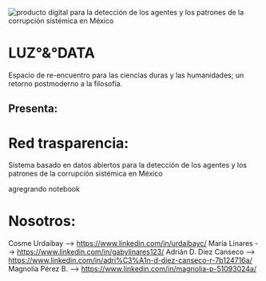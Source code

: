 
![producto digital para la detección de los agentes y los patrones de la corrupción sistémica en México](https://user-images.githubusercontent.com/117612038/205467535-2a8b76df-8f2e-43bd-b4b4-2eb8905b62eb.gif)

# LUZ°&°DATA
Espacio de re-encuentro para las ciencias duras y las humanidades; un retorno postmoderno a la filosofía.

## Presenta:

# Red trasparencia:
Sistema basado en datos abiertos para la detección de los agentes y los patrones de la corrupción sistémica en México

agregrando notebook







# Nosotros:
Cosme Urdaibay          --> https://www.linkedin.com/in/urdaibayc/
María Linares           --> https://www.linkedin.com/in/gabylinares123/
Adrián D. Diez Canseco  --> https://www.linkedin.com/in/adri%C3%A1n-d-diez-canseco-r-7b124716a/
Magnolia Pérez B.       --> https://www.linkedin.com/in/magnolia-p-51093024a/

